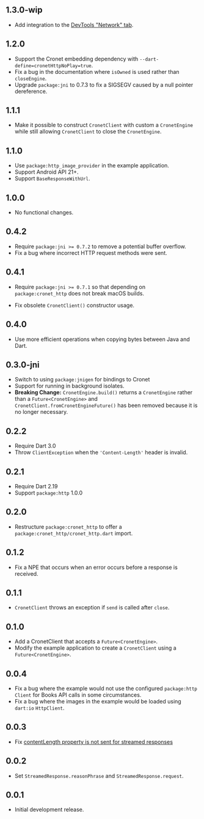 ## 1.3.0-wip

* Add integration to the
  [DevTools "Network" tab](https://docs.flutter.dev/tools/devtools/network).

## 1.2.0

* Support the Cronet embedding dependency with `--dart-define=cronetHttpNoPlay=true`.
* Fix a bug in the documentation where `isOwned` is used rather than
  `closeEngine`.
* Upgrade `package:jni` to 0.7.3 to fix a SIGSEGV caused by a null
  pointer dereference.

## 1.1.1

* Make it possible to construct `CronetClient` with custom a `CronetEngine`
  while still allowing `CronetClient` to close the `CronetEngine`.

## 1.1.0

* Use `package:http_image_provider` in the example application.
* Support Android API 21+.
* Support `BaseResponseWithUrl`.

## 1.0.0

* No functional changes. 

## 0.4.2

* Require `package:jni >= 0.7.2` to remove a potential buffer overflow.
* Fix a bug where incorrect HTTP request methods were sent.

## 0.4.1
 
* Require `package:jni >= 0.7.1` so that depending on `package:cronet_http` 
  does not break macOS builds.

* Fix obsolete `CronetClient()` constructor usage.

## 0.4.0
 
* Use more efficient operations when copying bytes between Java and Dart.

## 0.3.0-jni

* Switch to using `package:jnigen` for bindings to Cronet
* Support for running in background isolates.
* **Breaking Change:** `CronetEngine.build()` returns a `CronetEngine` rather
  than a `Future<CronetEngine>` and `CronetClient.fromCronetEngineFuture()`
  has been removed because it is no longer necessary.

## 0.2.2

* Require Dart 3.0
* Throw `ClientException` when the `'Content-Length'` header is invalid.

## 0.2.1

* Require Dart 2.19
* Support `package:http` 1.0.0

## 0.2.0

* Restructure `package:cronet_http` to offer a
  `package:cronet_http/cronet_http.dart` import.

## 0.1.2

* Fix a NPE that occurs when an error occurs before a response is received.

## 0.1.1

* `CronetClient` throws an exception if `send` is called after `close`.

## 0.1.0

* Add a CronetClient that accepts a `Future<CronetEngine>`.
* Modify the example application to create a `CronetClient` using a
  `Future<CronetEngine>`.

## 0.0.4

* Fix a bug where the example would not use the configured `package:http`
  `Client` for Books API calls in some circumstances.
* Fix a bug where the images in the example would be loaded using `dart:io`
  `HttpClient`.

## 0.0.3

* Fix
  [contentLength property is not sent for streamed responses](https://github.com/dart-lang/http/issues/801)

## 0.0.2

* Set `StreamedResponse.reasonPhrase` and `StreamedResponse.request`. 

## 0.0.1

* Initial development release.
